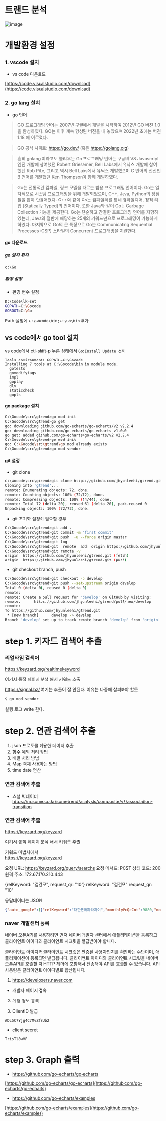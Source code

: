 # 트랜드 분석

![image](https://user-images.githubusercontent.com/13324737/173239961-1f8ecdc8-73b0-4ff5-b8c6-8a626a055d1f.png)


# 개발환경 설정
### 1. vscode 설치 

* vs code 다운로드

[https://code.visualstudio.com/download](https://code.visualstudio.com/download)


### 2. go lang 설치 
* go 언어

>GO 프로그래밍 언어는 2007년 구글에서 개발을 시작하여 2012년 GO 버젼 1.0을 완성하였다. GO는 이후 계속 향상된 버젼을 내 놓았으며 2022년 초에는 버젼 1.18 에 이르렀다.

> GO 공식 사이트: https://go.dev/ (혹은 https://golang.org)

>흔히 golang 이라고도 불리우는 Go 프로그래밍 언어는 구글의 V8 Javascript 엔진 개발에 참여했던 Robert Griesemer, Bell Labs에서 유닉스 개발에 참여했던 Rob Pike, 그리고 역시 Bell Labs에서 유닉스 개발했으며 C 언어의 전신인 B 언어를 개발했던 Ken Thompson이 함께 개발하였다.

>Go는 전통적인 컴파일, 링크 모델을 따르는 범용 프로그래밍 언어이다. Go는 일차적으로 시스템 프로그래밍을 위해 개발되었으며, C++, Java, Python의 장점들을 뽑아 만들어졌다. C++와 같이 Go는 컴파일러를 통해 컴파일되며, 정적 타입 (Statically Typed)의 언어이다. 또한 Java와 같이 Go는 Garbage Collection 기능을 제공한다. Go는 단순하고 간결한 프로그래밍 언어를 지향하였는데, Java의 절반에 해당하는 25개의 키워드만으로 프로그래밍이 가능하게 하였다. 마지막으로 Go의 큰 특징으로 Go는 Communicating Sequential Processes (CSP) 스타일의 Concurrent 프로그래밍을 지원한다.


#### go 다운로드
[](https://go.dev/dl/go1.18.3.windows-amd64.msi)
##### go 설치 위치
````
c:\Go
````

##### 환경 설정 

* 환경 변수 설정 

```sh
D:\Code\lk>set
GOPATH=C:\Gocode
GOROOT=C:\Go
```
Path 설정에  `C:\Gocode\bin;C:\Go\bin` 추가 

## vs code에서 go tool 설치
vs code에서 ctl-shift-p 누른 상태에서  `Go:Install Update 선택`

```
Tools environment: GOPATH=C:\Gocode
Installing 7 tools at C:\Gocode\bin in module mode.
  gotests
  gomodifytags
  impl
  goplay
  dlv
  staticcheck
  gopls
```


#### go package 설치 

```sh
C:\Gocode\src\gtrend>go mod init 
C:\Gocode\src\gtrend>go get 
go: downloading github.com/go-echarts/go-echarts/v2 v2.2.4
go: downloading github.com/go-echarts/go-echarts v1.0.0
go get: added github.com/go-echarts/go-echarts/v2 v2.2.4
C:\Gocode\src\gtrend>go mod init
go: C:\Gocode\src\gtrend\go.mod already exists
C:\Gocode\src\gtrend>go mod vendor
```


#### git 설정

* git clone
```sh
C:\Gocode\src\gtrend>git clone https://github.com/jhyunleehi/gtrend.git 
Cloning into 'gtrend'...
remote: Enumerating objects: 72, done.
remote: Counting objects: 100% (72/72), done.
remote: Compressing objects: 100% (44/44), done.
remote: Total 72 (delta 20), reused 61 (delta 20), pack-reused 0
Unpacking objects: 100% (72/72), done.
```


* git 초기화 설정이 필요할 경우 
```sh
C:\Gocode\src\gtrend>git add .
C:\Gocode\src\gtrend>git commit -m "first commit"
C:\Gocode\src\gtrend>git push  -u --force origin master
C:\Gocode\src\gtrend>git log
C:\Gocode\src\gtrend>git  remote  add  origin https://github.com/jhyunleehi/gtrend.git 
C:\Gocode\src\gtrend>git remote -v
origin  https://github.com/jhyunleehi/gtrend.git (fetch)
origin  https://github.com/jhyunleehi/gtrend.git (push)
```

* git checkout branch, push
```sh
C:\Gocode\src\gtrend>git checkout -b develop
C:\Gocode\src\gtrend>git push --set-upstream origin develop
Total 0 (delta 0), reused 0 (delta 0)
remote: 
remote: Create a pull request for 'develop' on GitHub by visiting:
remote:      https://github.com/jhyunleehi/gtrend/pull/new/develop
remote:
To https://github.com/jhyunleehi/gtrend.git
 * [new branch]      develop -> develop
Branch 'develop' set up to track remote branch 'develop' from 'origin'.
```

# step 1. 키자드 검색어 추출

### 리얼타임 검색어
https://keyzard.org/realtimekeyword

여기서 동적 페이지 분석 해서 키워드  추출


https://signal.bz/ 
여기는 추출이 잘 안된다. 이유는 나중에 살펴봐야 할듯

```sh
$ go mod vendor
```

실행 로그 write 한다. 


# step 2. 연관 검색어 추출

1. json 프로토콜 이용한 데이터 추출
2. 함수 예외 처리 방법
3. 배열 처리 방법
4. Map 객체 사용하는 방법
5. time date 연산

###  연관 검색어 추출 
* 쇼셜 빅데이터 
https://m.some.co.kr/sometrend/analysis/composite/v2/association-transition


### 연관 검색어 추출
https://keyzard.org/keyzard

여기서 동적 페이지 분석 해서 키워드  추출


키워드 마법사에서  
https://keyzard.org/keyzard


요청 URL: https://keyzard.org/query/searchs
요청 메서드: POST
상태 코드: 200 
원격 주소: 172.67.170.210:443

{relKeyword: "검건모", request_qr: "10"}
relKeyword: "검건모"
request_qr: "10"


응답데이터는 JSON 
```json
{"auto_google":[{"relKeyword":"대한민국파라과이","monthlyPcQcCnt":9880,"monthlyMobileQcCnt":43900,"qcCnt":0,"total":15939,"updateDate":"2022-06-09 13:37:33","errorCode":0,"keywordLevel":1,"garbageKeyword":0,"monthlyAvePcClkCnt":"0","monthlyAveMobileClkCnt":"0","monthlyAvePcCtr":"0","monthlyAveMobileCtr":"0","plAvgDepth":"0","compIdx":"낮음","webTotal":null,"productTotal":null,"keyword":null,"ip":null,"uuid":null,"type":null,"upDt":null,"update_date":"2022-06-09 13:37:33"},{"relKeyword":"대한민국축구","monthlyPcQcCnt":9010,"monthlyMobileQcCnt":53200,"qcCnt":0,"total":349975,"updateDate":"2022-06-03 19:22:33","errorCode":0,"keywordLevel":1,"garbageKeyword":0,"monthlyAvePcClkCnt":"0","monthlyAveMobileClkCnt":"0.3","monthlyAvePcCtr":"0","monthlyAveMobileCtr":"0.01","plAvgDepth":"3","compIdx":"높음","webTotal":null,"productTotal":null,"keyword":null,"ip":null,"uuid":null,"type":null,"upDt":null,"update_date":"2022-06-03 19:22:33"}, ...
````

### naver 개발센터 등록

네이버 오픈API를 사용하려면 먼저 네이버 개발자 센터에서 애플리케이션을 등록하고 클라이언트 아이디와 클라이언트 시크릿을 발급받아야 합니다.

클라이언트 아이디와 클라이언트 시크릿은 인증된 사용자인지를 확인하는 수단이며, 애플리케이션이 등록되면 발급됩니다. 클라이언트 아이디와 클라이언트 시크릿을 네이버 오픈API를 호출할 때 HTTP 헤더에 포함해서 전송해야 API를 호출할 수 있습니다. API 사용량은 클라이언트 아이디별로 합산됩니다.

1. https://developers.naver.com

* 개발자 페이지 접속 

2.  계정 정보 등록

3. ClientID 발급
```
ADL5C7Yjg4C7MvZfBUb2
```
* client secret
```
TrisTl8wVF
```


# step 3. Graph 출력

* https://github.com/go-echarts/go-echarts

[https://github.com/go-echarts/go-echarts](https://github.com/go-echarts/go-echarts)

* https://github.com/go-echarts/examples

[https://github.com/go-echarts/examples](https://github.com/go-echarts/examples)
